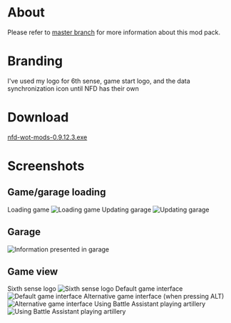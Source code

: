 # About #
Please refer to [master branch](https://github.com/atterdag/atterdag-wot-mods) for more information about this mod pack.

# Branding #
I've used my logo for 6th sense, game start logo, and the data synchronization icon until NFD has their own

# Download #
[nfd-wot-mods-0.9.12.3.exe](https://dl.dropboxusercontent.com/u/11915528/wot/nfd-wot-mods-0.9.12.3.exe)

# Screenshots #
## Game/garage loading ##
Loading game
![Loading game](https://raw.githubusercontent.com/atterdag/atterdag-wot-mods/nfd/nfd-wot-mods/screenshots/loading.jpg)
Updating garage
![Updating garage](https://raw.githubusercontent.com/atterdag/atterdag-wot-mods/nfd/nfd-wot-mods/screenshots/updating.jpg)
## Garage ##
![Information presented in garage](https://raw.githubusercontent.com/atterdag/atterdag-wot-mods/nfd/nfd-wot-mods/screenshots/garage.jpg)
## Game view ##
Sixth sense logo
![Sixth sense logo](https://raw.githubusercontent.com/atterdag/atterdag-wot-mods/nfd/nfd-wot-mods/screenshots/sixthsense.jpg)
Default game interface
![Default game interface](https://raw.githubusercontent.com/atterdag/atterdag-wot-mods/nfd/nfd-wot-mods/screenshots/default.jpg)
Alternative game interface (when pressing ALT)
![Alternative game interface](https://raw.githubusercontent.com/atterdag/atterdag-wot-mods/nfd/nfd-wot-mods/screenshots/alternative.jpg)
Using Battle Assistant playing artillery
![Using Battle Assistant playing artillery](https://raw.githubusercontent.com/atterdag/atterdag-wot-mods/nfd/nfd-wot-mods/screenshots/battleassistant.jpg)
